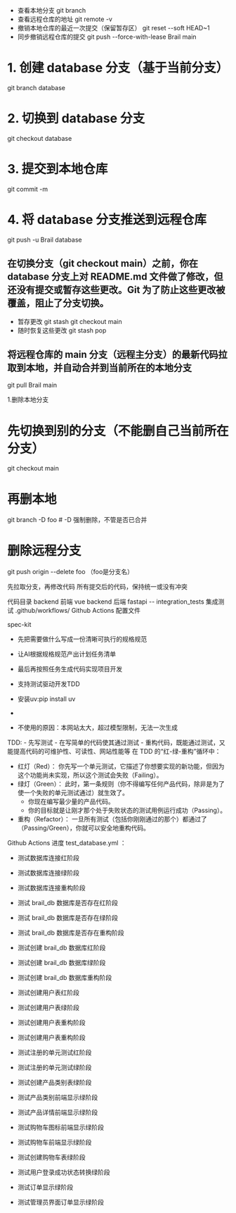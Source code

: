 - 查看本地分支
git branch 
- 查看远程仓库的地址
git remote -v
- 撤销本地仓库的最近一次提交（保留暂存区）
git reset --soft HEAD~1
- 同步撤销远程仓库的提交
git push --force-with-lease Brail main

# 1. 创建 database 分支（基于当前分支）
git branch database

# 2. 切换到 database 分支
git checkout database

# 3.  提交到本地仓库
git commit -m 

# 4. 将 database 分支推送到远程仓库
git push -u Brail database

## 在切换分支（git checkout main）之前，你在 database 分支上对 README.md 文件做了修改，但还没有提交或暂存这些更改。Git 为了防止这些更改被覆盖，阻止了分支切换。
- 暂存更改
git stash
git checkout main
- 随时恢复这些更改
git stash pop

## 将远程仓库的 main 分支（远程主分支）的最新代码拉取到本地，并自动合并到当前所在的本地分支
git pull Brail main

1.删除本地分支
# 先切换到别的分支（不能删自己当前所在分支）
git checkout main
# 再删本地
git branch -D foo      # -D 强制删除，不管是否已合并
# 删除远程分支
git push origin --delete foo （foo是分支名）

先拉取分支，再修改代码
所有提交后的代码，保持统一或没有冲突


代码目录
backend 前端 vue
backend 后端 fastapi
-- integration_tests 集成测试
.github/workflows/ Github Actions 配置文件

spec-kit
- 先把需要做什么写成一份清晰可执行的规格规范
- 让AI根据规格规范产出计划任务清单
- 最后再按照任务生成代码实现项目开发
- 支持测试驱动开发TDD

- 安装uv:pip install uv
-
- 不使用的原因：本网站太大，超过模型限制，无法一次生成

TDD:
    - 先写测试
    - 在写简单的代码使其通过测试
    - 重构代码，既能通过测试，又能提高代码的可维护性、可读性、网站性能等
在 TDD 的“红-绿-重构”循环中：
- 红灯（Red）： 你先写一个单元测试，它描述了你想要实现的新功能，但因为这个功能尚未实现，所以这个测试会失败（Failing）。
- 绿灯（Green）： 此时，第一条规则（你不得编写任何产品代码，除非是为了使一个失败的单元测试通过）就生效了。
    - 你现在编写最少量的产品代码。
    - 你的目标就是让刚才那个处于失败状态的测试用例运行成功（Passing）。
- 重构（Refactor）： 一旦所有测试（包括你刚刚通过的那个）都通过了（Passing/Green），你就可以安全地重构代码。


Github Actions 进度
test_database.yml ：
- 测试数据库连接红阶段
- 测试数据库连接绿阶段
- 测试数据库连接重构阶段

- 测试 brail_db 数据库是否存在红阶段
- 测试 brail_db 数据库是否存在绿阶段
- 测试 brail_db 数据库是否存在重构阶段

- 测试创建 brail_db 数据库红阶段
- 测试创建 brail_db 数据库绿阶段
- 测试创建 brail_db 数据库重构阶段

- 测试创建用户表红阶段
- 测试创建用户表绿阶段
- 测试创建用户表重构阶段
- 测试创建用户表重构阶段
- 测试注册的单元测试红阶段
- 测试注册的单元测试绿阶段
- 测试创建产品类别表绿阶段
- 测试产品类别前端显示绿阶段
- 测试产品详情前端显示绿阶段
- 测试购物车图标前端显示绿阶段
- 测试购物车前端显示绿阶段
- 测试创建购物车表绿阶段
- 测试用户登录成功状态转换绿阶段
- 测试订单显示绿阶段
- 测试管理员界面订单显示绿阶段

